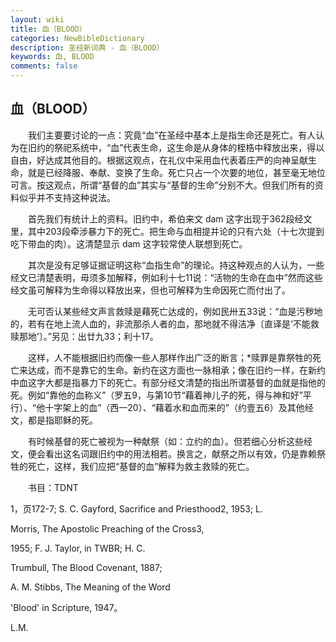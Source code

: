 ```yaml
---
layout: wiki
title: 血（BLOOD）
categories: NewBibleDictionary
description: 圣经新词典 - 血（BLOOD）
keywords: 血, BLOOD
comments: false
---
```


## 血（BLOOD）

　　我们主要要讨论的一点：究竟“血”在圣经中基本上是指生命还是死亡。有人认为在旧约的祭祀系统中，“血”代表生命，这生命是从身体的桎梏中释放出来，得以自由，好达成其他目的。根据这观点，在礼仪中采用血代表着庄严的向神呈献生命，就是已经降服、奉献、变换了生命。死亡只占一个次要的地位，甚至毫无地位可言。按这观点，所谓“基督的血”其实与“基督的生命”分别不大。但我们所有的资料似乎并不支持这种说法。

　　首先我们有统计上的资料。旧约中，希伯来文 dam 这字出现于362段经文里，其中203段牵涉暴力下的死亡。把生命与血相提并论的只有六处（十七次提到吃下带血的肉）。这清楚显示 dam 这字较常使人联想到死亡。

　　其次是没有足够证据证明这称“血指生命”的理论。持这种观点的人认为，一些经文已清楚表明，毋须多加解释，例如利十七11说：“活物的生命在血中”然而这些经文虽可解释为生命得以释放出来，但也可解释为生命因死亡而付出了。

　　无可否认某些经文声言救赎是藉死亡达成的，例如民卅五33说：“血是污秽地的，若有在地上流人血的，非流那杀人者的血，那地就不得洁净〔直译是‘不能救赎那地’〕。”另见：出廿九33；利十17。

　　这样，人不能根据旧约而像一些人那样作出广泛的断言；*赎罪是靠祭牲的死亡来达成，而不是靠它的生命。新约在这方面也一脉相承；像在旧约一样，在新约中血这字大都是指暴力下的死亡。有部分经文清楚的指出所谓基督的血就是指他的死。例如“靠他的血称义”（罗五9，与第10节“藉着神儿子的死，得与神和好”平行）、“他十字架上的血”（西一20）、“藉着水和血而来的”（约壹五6）及其他经文，都是指耶稣的死。

　　有时候基督的死亡被视为一种献祭（如：立约的血）。但若细心分析这些经文，便会看出这名词跟旧约中的用法相若。换言之，献祭之所以有效，仍是靠赖祭牲的死亡，这样，我们应把“基督的血”解释为救主救赎的死亡。

　　书目：TDNT

1，页172-7; S. C. Gayford, Sacrifice and Priesthood2, 1953; L.

Morris, The Apostolic Preaching of the Cross3,

1955; F. J. Taylor, in TWBR; H. C.

Trumbull, The Blood Covenant, 1887;

A. M. Stibbs, The Meaning of the Word

'Blood' in Scripture, 1947。

L.M.






